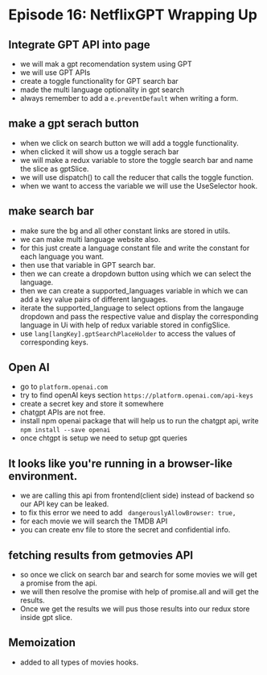 # Episode 16: NetflixGPT Wrapping Up

## Integrate GPT API into page

- we will mak a gpt recomendation system using GPT
- we will use GPT APIs
- create a toggle functionality for GPT search bar
- made the multi language optionality in gpt search
- always remember to add a `e.preventDefault` when writing a form.

## make a gpt serach button

- when we click on search button we will add a toggle functionality.
- when clicked it will show us a toggle serach bar
- we will make a redux variable to store the toggle search bar and name the slice as gptSlice.
- we will use dispatch() to call the reducer that calls the toggle function.
- when we want to access the variable we will use the UseSelector hook.

## make search bar

- make sure the bg and all other constant links are stored in utils.
- we can make multi language website also.
- for this just create a language constant file and write the constant for each language you want.
- then use that variable in GPT search bar.
- then we can create a dropdown button using which we can select the language.
- then we can create a supported_languages variable in which we can add a key value pairs of different languages.
- iterate the supported_language to select options from the langauge dropdown and pass the respective value and display the corresponding language in Ui with help of redux variable stored in configSlice.
- use `lang[langKey].gptSearchPlaceHolder` to access the values of corresponding keys.

## Open AI

- go to `platform.openai.com`
- try to find openAI keys section `https://platform.openai.com/api-keys`
- create a secret key and store it somewhere
- chatgpt APIs are not free.
- install npm openai package that will help us to run the chatgpt api, write `npm install --save openai`
- once chtgpt is setup we need to setup gpt queries


## It looks like you're running in a browser-like environment.

- we are calling this api from frontend(client side) instead of backend so our API key can be leaked.
- to fix this error we need to add ` dangerouslyAllowBrowser: true,`
- for each movie we will search the TMDB API
- you can create env file to store the secret and confidential info.

## fetching results from getmovies API

- so once we click on search bar and search for some movies we will get a promise from the api.
- we will then resolve the promise with help of promise.all and will get the results.
- Once we get the results we will pus those results into our redux store inside gpt slice.

## Memoization

- added to all types of movies hooks.























